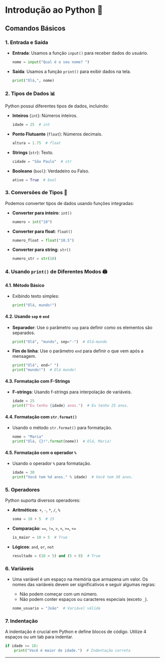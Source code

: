 # Introdução ao Python 🐍

## Comandos Básicos

### 1. Entrada e Saída

- **Entrada**: Usamos a função `input()` para receber dados do usuário.

  ```python
  nome = input("Qual é o seu nome? ")
  ```

- **Saída**: Usamos a função `print()` para exibir dados na tela.

  ```python
  print("Olá,", nome)
  ```

### 2. Tipos de Dados 📊

Python possui diferentes tipos de dados, incluindo:

- **Inteiros** (`int`): Números inteiros.
  
  ```python
  idade = 25  # int
  ```

- **Ponto Flutuante** (`float`): Números decimais.
  
  ```python
  altura = 1.75  # float
  ```

- **Strings** (`str`): Texto.
  
  ```python
  cidade = "São Paulo"  # str
  ```

- **Booleano** (`bool`): Verdadeiro ou Falso.
  
  ```python
  ativo = True  # bool
  ```

### 3. Conversões de Tipos 🔄

Podemos converter tipos de dados usando funções integradas:

- **Converter para inteiro**: `int()`
  
  ```python
  numero = int("10")
  ```

- **Converter para float**: `float()`
  
  ```python
  numero_float = float("10.5")
  ```

- **Converter para string**: `str()`
  
  ```python
  numero_str = str(10)
  ```

### 4. Usando `print()` de Diferentes Modos 🖨️

#### 4.1. Método Básico

- Exibindo texto simples:

  ```python
  print("Olá, mundo!")
  ```

#### 4.2. Usando `sep` e `end`

- **Separador**: Use o parâmetro `sep` para definir como os elementos são separados.

  ```python
  print("Olá", "mundo", sep="-")  # Olá-mundo
  ```

- **Fim de linha**: Use o parâmetro `end` para definir o que vem após a mensagem.

  ```python
  print("Olá", end=" ")
  print("mundo!")  # Olá mundo!
  ```

#### 4.3. Formatação com F-Strings

- **F-strings**: Usando f-strings para interpolação de variáveis.

  ```python
  idade = 25
  print(f"Eu tenho {idade} anos.")  # Eu tenho 25 anos.
  ```

#### 4.4. Formatação com `str.format()`

- Usando o método `str.format()` para formatação.

  ```python
  nome = "Maria"
  print("Olá, {}!".format(nome))  # Olá, Maria!
  ```

#### 4.5. Formatação com o operador `%`

- Usando o operador `%` para formatação.

  ```python
  idade = 30
  print("Você tem %d anos." % idade)  # Você tem 30 anos.
  ```

### 5. Operadores

Python suporta diversos operadores:

- **Aritméticos**: `+`, `-`, `*`, `/`, `%`
  
  ```python
  soma = 10 + 5  # 15
  ```

- **Comparação**: `==`, `!=`, `>`, `<`, `>=`, `<=`
  
  ```python
  is_maior = 10 > 5  # True
  ```

- **Lógicos**: `and`, `or`, `not`
  
  ```python
  resultado = (10 > 5) and (5 < 8)  # True
  ```

### 6. Variáveis

- Uma variável é um espaço na memória que armazena um valor. Os nomes das variáveis devem ser significativos e seguir algumas regras:

  - Não podem começar com um número.
  - Não podem conter espaços ou caracteres especiais (exceto `_`).
  
  ```python
  nome_usuario = "João"  # Variável válida
  ```

### 7. Indentação

A indentação é crucial em Python e define blocos de código. Utilize 4 espaços ou um tab para indentar.

```python
if idade >= 18:
    print("Você é maior de idade.")  # Indentação correta
```

---



